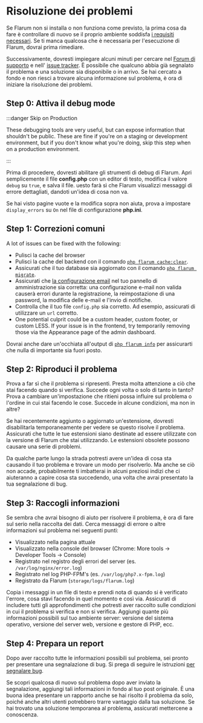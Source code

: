 # Risoluzione dei problemi

Se Flarum non si installa o non funziona come previsto, la prima cosa da fare è controllare di nuovo se il proprio ambiente soddisfa [i requisiti necessari](install.md#server-requirements). Se ti manca qualcosa che è necessaria per l'esecuzione di Flarum, dovrai prima rimediare.

Successivamente, dovresti impiegare alcuni minuti per cercare nel [Forum di supporto](https://discuss.flarum.org/t/support) e nell' [issue tracker](https://github.com/flarum/core/issues). È possibile che qualcuno abbia già segnalato il problema e una soluzione sia disponibile o in arrivo. Se hai cercato a fondo e non riesci a trovare alcuna informazione sul problema, è ora di iniziare la risoluzione dei problemi.

## Step 0: Attiva il debug mode

:::danger Skip on Production

These debugging tools are very useful, but can expose information that shouldn't be public. These are fine if you're on a staging or development environment, but if you don't know what you're doing, skip this step when on a production environment.

:::

Prima di procedere, dovresti abilitare gli strumenti di debug di Flarum. Apri semplicemente il file **config.php** con un editor di testo, modifica il valore `debug` su `true`, e salva il file. uesto farà sì che Flarum visualizzi messaggi di errore dettagliati, dandoti un'idea di cosa non va.

Se hai visto pagine vuote e la modifica sopra non aiuta, prova a impostare `display_errors` su `On` nel file di configurazione **php.ini**.

## Step 1: Correzioni comuni

A lot of issues can be fixed with the following:

* Pulisci la cache del browser
* Pulisci la cache del backend con il comando [`php flarum cache:clear`](console.md).
* Assicurati che il tuo database sia aggiornato con il comando [`php flarum migrate`](console.md).
* Assicurati che [la configurazione email](mail.md) nel tuo pannello di amministrazione sia corretta: una configurazione e-mail non valida causerà errori durante la registrazione, la reimpostazione di una password, la modifica delle e-mail e l'invio di notifiche.
* Controlla che il tuo file `config.php` sia corretto. Ad esempio, assicurati di utilizzare un `url` corretto.
* One potential culprit could be a custom header, custom footer, or custom LESS. If your issue is in the frontend, try temporarily removing those via the Appearance page of the admin dashboard.

Dovrai anche dare un'occhiata all'output di [`php flarum info`](console.md) per assicurarti che nulla di importante sia fuori posto.

## Step 2: Riproduci il problema

Prova a far sì che il problema si ripresenti. Presta molta attenzione a ciò che stai facendo quando si verifica. Succede ogni volta o solo di tanto in tanto? Prova a cambiare un'impostazione che ritieni possa influire sul problema o l'ordine in cui stai facendo le cose. Succede in alcune condizioni, ma non in altre?

Se hai recentemente aggiunto o aggiornato un'estensione, dovresti disabilitarla temporaneamente per vedere se questo risolve il problema. Assicurati che tutte le tue estensioni siano destinate ad essere utilizzate con la versione di Flarum che stai utilizzando. Le estensioni obsolete possono causare una serie di problemi.

Da qualche parte lungo la strada potresti avere un'idea di cosa sta causando il tuo problema e trovare un modo per risolverlo. Ma anche se ciò non accade, probabilmente ti imbatterai in alcuni preziosi indizi che ci aiuteranno a capire cosa sta succedendo, una volta che avrai presentato la tua segnalazione di bug.

## Step 3: Raccogli informazioni

Se sembra che avrai bisogno di aiuto per risolvere il problema, è ora di fare sul serio nella raccolta dei dati. Cerca messaggi di errore o altre informazioni sul problema nei seguenti punti:

* Visualizzato nella pagina attuale
* Visualizzato nella console del browser (Chrome: More tools -> Developer Tools -> Console)
* Registrato nel registro degli errori del server (es. `/var/log/nginx/error.log`)
* Registrato nel log PHP-FPM's (es. `/var/log/php7.x-fpm.log`)
* Registrato da Flarum (`storage/logs/flarum.log`)

Copia i messaggi in un file di testo e prendi nota di quando si è verificato l'errore, cosa stavi facendo in quel momento e così via. Assicurati di includere tutti gli approfondimenti che potresti aver raccolto sulle condizioni in cui il problema si verifica e non si verifica. Aggiungi quante più informazioni possibili sul tuo ambiente server: versione del sistema operativo, versione del server web, versione e gestore di PHP, ecc.

## Step 4: Prepara un report

Dopo aver raccolto tutte le informazioni possibili sul problema, sei pronto per presentare una segnalazione di bug. Si prega di seguire le istruzioni [per segnalare bug](bugs.md).

Se scopri qualcosa di nuovo sul problema dopo aver inviato la segnalazione, aggiungi tali informazioni in fondo al tuo post originale. È una buona idea presentare un rapporto anche se hai risolto il problema da solo, poiché anche altri utenti potrebbero trarre vantaggio dalla tua soluzione. Se hai trovato una soluzione temporanea al problema, assicurati mettercene a conoscenza.
